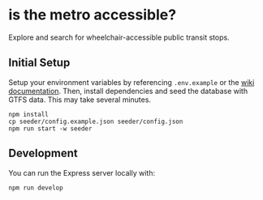 # is the metro accessible?

Explore and search for wheelchair-accessible public transit stops.

## Initial Setup
Setup your environment variables by referencing `.env.example` or the [wiki documentation](https://github.com/ivyrze/transit-a11y/wiki/Setting-up-environment-variables). Then, install dependencies and seed the database with GTFS data. This may take several minutes.

```
npm install
cp seeder/config.example.json seeder/config.json
npm run start -w seeder
```

## Development

You can run the Express server locally with:

```
npm run develop
```
